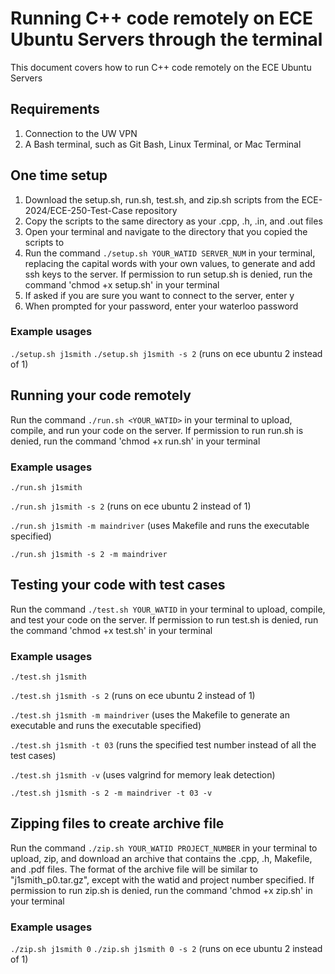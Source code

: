 # Running C++ code remotely on ECE Ubuntu Servers through the terminal
This document covers how to run C++ code remotely on the ECE Ubuntu Servers

## Requirements
1. Connection to the UW VPN
2. A Bash terminal, such as Git Bash, Linux Terminal, or Mac Terminal

## One time setup
1. Download the setup.sh, run.sh, test.sh, and zip.sh scripts from the ECE-2024/ECE-250-Test-Case repository
2. Copy the scripts to the same directory as your .cpp, .h, .in, and .out files
3. Open your terminal and navigate to the directory that you copied the scripts to
4. Run the command `./setup.sh YOUR_WATID SERVER_NUM` in your terminal, replacing the capital words with your own values, to generate and add ssh keys to the server. If permission to run setup.sh is denied, run the command 'chmod +x setup.sh' in your terminal
5. If asked if you are sure you want to connect to the server, enter y
6. When prompted for your password, enter your waterloo password
### Example usages
`./setup.sh j1smith`
`./setup.sh j1smith -s 2` (runs on ece ubuntu 2 instead of 1)

## Running your code remotely
Run the command `./run.sh <YOUR_WATID>` in your terminal to upload, compile, and run your code on the server. If permission to run run.sh is denied, run the command 'chmod +x run.sh' in your terminal
### Example usages
`./run.sh j1smith`

`./run.sh j1smith -s 2` (runs on ece ubuntu 2 instead of 1)

`./run.sh j1smith -m maindriver` (uses Makefile and runs the executable specified)

`./run.sh j1smith -s 2 -m maindriver`

## Testing your code with test cases
Run the command `./test.sh YOUR_WATID` in your terminal to upload, compile, and test your code on the server. If permission to run test.sh is denied, run the command 'chmod +x test.sh' in your terminal
### Example usages
`./test.sh j1smith`

`./test.sh j1smith -s 2` (runs on ece ubuntu 2 instead of 1)

`./test.sh j1smith -m maindriver` (uses the Makefile to generate an executable and runs the executable specified)

`./test.sh j1smith -t 03`  (runs the specified test number instead of all the test cases)

`./test.sh j1smith -v` (uses valgrind for memory leak detection)

`./test.sh j1smith -s 2 -m maindriver -t 03 -v`

## Zipping files to create archive file
Run the command `./zip.sh YOUR_WATID PROJECT_NUMBER` in your terminal to upload, zip, and download an archive that contains the .cpp, .h, Makefile, and .pdf files. The format of the archive file will be similar to "j1smith_p0.tar.gz", except with the watid and project number specified. If permission to run zip.sh is denied, run the command 'chmod +x zip.sh' in your terminal
### Example usages
`./zip.sh j1smith 0`
`./zip.sh j1smith 0 -s 2` (runs on ece ubuntu 2 instead of 1)
